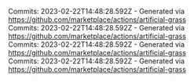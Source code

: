 Commits: 2023-02-22T14:48:28.592Z - Generated via https://github.com/marketplace/actions/artificial-grass
<br>
Commits: 2023-02-22T14:48:28.592Z - Generated via https://github.com/marketplace/actions/artificial-grass
<br>
Commits: 2023-02-22T14:48:28.592Z - Generated via https://github.com/marketplace/actions/artificial-grass
<br>
Commits: 2023-02-22T14:48:28.592Z - Generated via https://github.com/marketplace/actions/artificial-grass
<br>
